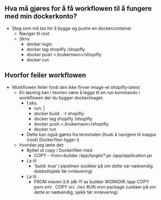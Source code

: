 Hva må gjøres for å få workflowen til å fungere med min dockerkonto?
-
- Steg som må tas for å bygge og pushe en dockercontainer
    * Naviger til root
    * Skriv 
      - docker login
      - docker tag shopifly <docker-brukernavn>/shopifly
      - docker push <.brukernavn>/shopifly
      - docker run
    
Hvorfor feiler workflowen
-
- Workflowen feiler fordi den ikke finner image-et shopifly-latest
    * En løsning kan i teorien være å legge til en run kommando i workflowen der du bygger dockerimaget.
        - f.eks. 
          * run: |
          * docker build . -t shopifly
          * docker tag shopifly <docker-brukernavn>/shopifly
          * docker push <.brukernavn>/shopifly
          * docker run 
        - Dette kan også gjøres fra terminalen (husk å navigere til mappa (root) Dockerfilen ligger i)
    * Hvordan jeg løste det:
        * Byttet ut copy i Dockerfilen med
            - COPY --from=builder /app/target/*.jar /app/application.jar
        * La til 
          - 'build: true' i pipelinen (usikker på om dette var nødvendig dobbeltsjekk før innlevering)
        * La til 
            - FROM maven:3.6-jdk-11 as builder
              WORKDIR /app
              COPY pom.xml .
              COPY src ./src
              RUN mvn package
              (usikker på om dette er nødvendig, sjekk før innlevering)
    